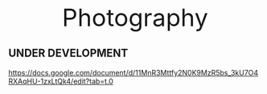 <div style="text-align:center;font-size:3rem;font-style:bold">Photography</div>

## UNDER DEVELOPMENT


https://docs.google.com/document/d/11MnR3Mttfy2N0K9MzR5bs_3kU7O4RXAqHU-1zxLtQk4/edit?tab=t.0